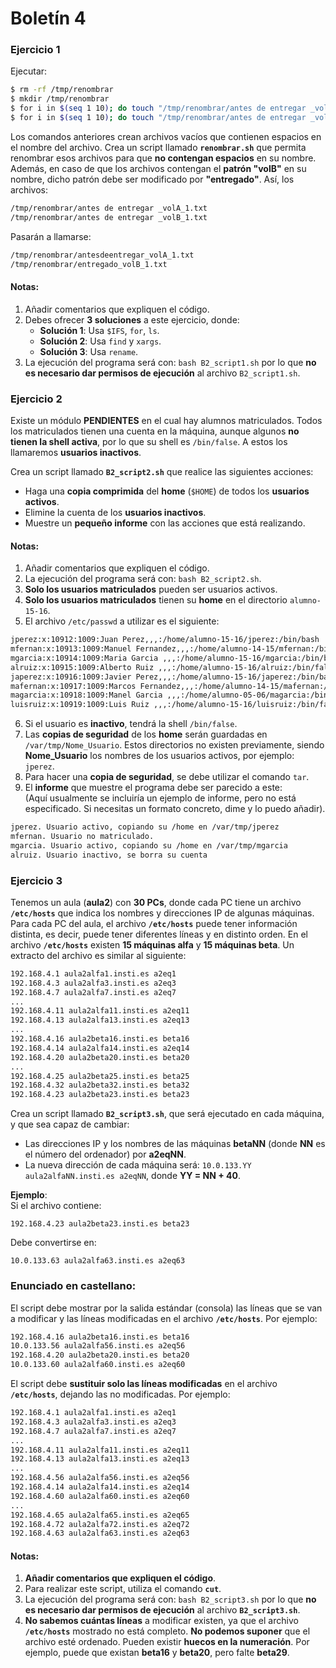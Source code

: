 # Boletín 4

### Ejercicio 1

Ejecutar:

```bash
$ rm -rf /tmp/renombrar
$ mkdir /tmp/renombrar
$ for i in $(seq 1 10); do touch "/tmp/renombrar/antes de entregar _volA_$i.txt" ;done
$ for i in $(seq 1 10); do touch "/tmp/renombrar/antes de entregar _volB_$i.txt" ;done
```

Los comandos anteriores crean archivos vacíos que contienen espacios en el nombre del archivo. Crea un script llamado **`renombrar.sh`** que permita renombrar esos archivos para que **no contengan espacios** en su nombre. Además, en caso de que los archivos contengan el **patrón "volB"** en su nombre, dicho patrón debe ser modificado por **"entregado"**. Así, los archivos:

```bash
/tmp/renombrar/antes de entregar _volA_1.txt
/tmp/renombrar/antes de entregar _volB_1.txt
```

Pasarán a llamarse:

```bash
/tmp/renombrar/antesdeentregar_volA_1.txt
/tmp/renombrar/entregado_volB_1.txt
```

#### Notas:

1. Añadir comentarios que expliquen el código.
2. Debes ofrecer **3 soluciones** a este ejercicio, donde:
   - **Solución 1**: Usa `$IFS`, `for`, `ls`.
   - **Solución 2**: Usa `find` y `xargs`.
   - **Solución 3**: Usa `rename`.
3. La ejecución del programa será con: `bash B2_script1.sh` por lo que **no es necesario dar permisos de ejecución** al archivo `B2_script1.sh`.

### Ejercicio 2

Existe un módulo **PENDIENTES** en el cual hay alumnos matriculados. Todos los matriculados tienen una cuenta en la máquina, aunque algunos **no tienen la shell activa**, por lo que su shell es `/bin/false`. A estos los llamaremos **usuarios inactivos**.

Crea un script llamado **`B2_script2.sh`** que realice las siguientes acciones:

- Haga una **copia comprimida** del **home** (`$HOME`) de todos los **usuarios activos**.
- Elimine la cuenta de los **usuarios inactivos**.
- Muestre un **pequeño informe** con las acciones que está realizando.

#### Notas:

1. Añadir comentarios que expliquen el código.
2. La ejecución del programa será con: `bash B2_script2.sh`.
3. **Solo los usuarios matriculados** pueden ser usuarios activos.
4. **Solo los usuarios matriculados** tienen su **home** en el directorio `alumno-15-16`.
5. El archivo `/etc/passwd` a utilizar es el siguiente:

```bash
jperez:x:10912:1009:Juan Perez,,,:/home/alumno-15-16/jperez:/bin/bash
mfernan:x:10913:1009:Manuel Fernandez,,,:/home/alumno-14-15/mfernan:/bin/bash
mgarcia:x:10914:1009:Maria Garcia ,,,:/home/alumno-15-16/mgarcia:/bin/bash
alruiz:x:10915:1009:Alberto Ruiz ,,,:/home/alumno-15-16/alruiz:/bin/false
japerez:x:10916:1009:Javier Perez,,,:/home/alumno-15-16/japerez:/bin/bash
mafernan:x:10917:1009:Marcos Fernandez,,,:/home/alumno-14-15/mafernan:/bin/bash
magarcia:x:10918:1009:Manel Garcia ,,,:/home/alumno-05-06/magarcia:/bin/bash
luisruiz:x:10919:1009:Luis Ruiz ,,,:/home/alumno-15-16/luisruiz:/bin/false
```

6. Si el usuario es **inactivo**, tendrá la shell `/bin/false`.
7. Las **copias de seguridad** de los **home** serán guardadas en `/var/tmp/Nome_Usuario`. Estos directorios no existen previamente, siendo **Nome_Usuario** los nombres de los usuarios activos, por ejemplo: `jperez`.
8. Para hacer una **copia de seguridad**, se debe utilizar el comando `tar`.
9. El **informe** que muestre el programa debe ser parecido a este:  
   (Aquí usualmente se incluiría un ejemplo de informe, pero no está especificado. Si necesitas un formato concreto, dime y lo puedo añadir).

```bash
jperez. Usuario activo, copiando su /home en /var/tmp/jperez
mfernan. Usuario no matriculado.
mgarcia. Usuario activo, copiando su /home en /var/tmp/mgarcia
alruiz. Usuario inactivo, se borra su cuenta
```

### Ejercicio 3

Tenemos un aula (**aula2**) con **30 PCs**, donde cada PC tiene un archivo **`/etc/hosts`** que indica los nombres y direcciones IP de algunas máquinas. Para cada PC del aula, el archivo **`/etc/hosts`** puede tener información distinta, es decir, puede tener diferentes líneas y en distinto orden. En el archivo **`/etc/hosts`** existen **15 máquinas alfa** y **15 máquinas beta**. Un extracto del archivo es similar al siguiente:

```bash
192.168.4.1 aula2alfa1.insti.es a2eq1
192.168.4.3 aula2alfa3.insti.es a2eq3
192.168.4.7 aula2alfa7.insti.es a2eq7
...
192.168.4.11 aula2alfa11.insti.es a2eq11
192.168.4.13 aula2alfa13.insti.es a2eq13
...
192.168.4.16 aula2beta16.insti.es beta16
192.168.4.14 aula2alfa14.insti.es a2eq14
192.168.4.20 aula2beta20.insti.es beta20
...
192.168.4.25 aula2beta25.insti.es beta25
192.168.4.32 aula2beta32.insti.es beta32
192.168.4.23 aula2beta23.insti.es beta23
```

Crea un script llamado **`B2_script3.sh`**, que será ejecutado en cada máquina, y que sea capaz de cambiar:

- Las direcciones IP y los nombres de las máquinas **betaNN** (donde **NN** es el número del ordenador) por **a2eqNN**.
- La nueva dirección de cada máquina será: `10.0.133.YY aula2alfaNN.insti.es a2eqNN`, donde **YY = NN + 40**.

**Ejemplo**:  
Si el archivo contiene:

```
192.168.4.23 aula2beta23.insti.es beta23
```

Debe convertirse en:

```
10.0.133.63 aula2alfa63.insti.es a2eq63
```

### Enunciado en castellano:

El script debe mostrar por la salida estándar (consola) las líneas que se van a modificar y las líneas modificadas en el archivo **`/etc/hosts`**. Por ejemplo:

```bash
192.168.4.16 aula2beta16.insti.es beta16
10.0.133.56 aula2alfa56.insti.es a2eq56
192.168.4.20 aula2beta20.insti.es beta20
10.0.133.60 aula2alfa60.insti.es a2eq60
```

El script debe **sustituir solo las líneas modificadas** en el archivo **`/etc/hosts`**, dejando las no modificadas. Por ejemplo:

```bash
192.168.4.1 aula2alfa1.insti.es a2eq1
192.168.4.3 aula2alfa3.insti.es a2eq3
192.168.4.7 aula2alfa7.insti.es a2eq7
...
192.168.4.11 aula2alfa11.insti.es a2eq11
192.168.4.13 aula2alfa13.insti.es a2eq13
...
192.168.4.56 aula2alfa56.insti.es a2eq56
192.168.4.14 aula2alfa14.insti.es a2eq14
192.168.4.60 aula2alfa60.insti.es a2eq60
...
192.168.4.65 aula2alfa65.insti.es a2eq65
192.168.4.72 aula2alfa72.insti.es a2eq72
192.168.4.63 aula2alfa63.insti.es a2eq63
```

#### Notas:

1. **Añadir comentarios que expliquen el código**.
2. Para realizar este script, utiliza el comando **`cut`**.
3. La ejecución del programa será con: `bash B2_script3.sh` por lo que **no es necesario dar permisos de ejecución** al archivo **`B2_script3.sh`**.
4. **No sabemos cuántas líneas** a modificar existen, ya que el archivo **`/etc/hosts`** mostrado no está completo. **No podemos suponer** que el archivo esté ordenado. Pueden existir **huecos en la numeración**. Por ejemplo, puede que existan **beta16** y **beta20**, pero falte **beta29**.
